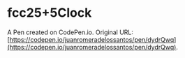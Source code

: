 # fcc25+5Clock

A Pen created on CodePen.io. Original URL: [https://codepen.io/juanromeradelossantos/pen/dydrQwq](https://codepen.io/juanromeradelossantos/pen/dydrQwq).

